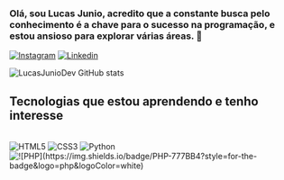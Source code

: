 ### Olá, sou Lucas Junio, acredito que a constante busca pelo conhecimento é a chave para o sucesso na programação, e estou ansioso para explorar várias áreas. 👋
[![Instagram](https://img.shields.io/badge/Instagram-E4405F?style=for-the-badge&logo=instagram&logoColor=white)](https://instagram.com/luc45_oficial?igshid=NzZhOTFIYzFmZQ==)
[![Linkedin](https://img.shields.io/badge/LinkedIn-0077B5?style=for-the-badge&logo=linkedin&logoColor=white)](https://www.linkedin.com/in/lucas-junio-pereira-lima-1ba0a01a3/)

![LucasJunioDev GitHub stats](https://github-readme-stats.vercel.app/api?username=LucasJunioDev&show_icons=true&theme=transparent)

## Tecnologias que estou aprendendo e tenho interesse
<div style="display:inline-block"><br>
    <img alt="HTML5"src="https://img.shields.io/badge/HTML-239120?style=for-the-badge&logo=html5&logoColor=white">
    <img alt="CSS3"src="https://img.shields.io/badge/CSS-239120?&style=for-the-badge&logo=css3&logoColor=white">
    <img alt="Python"src="https://img.shields.io/badge/Python-14354C?style=for-the-badge&logo=python&logoColor=white">
    <img alt=![PHP](https://img.shields.io/badge/PHP-777BB4?style=for-the-badge&logo=php&logoColor=white)
</div>



